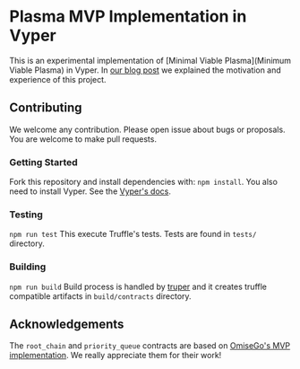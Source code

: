 # Plasma MVP Implementation in Vyper
This is an experimental implementation of [Minimal Viable Plasma](Minimum Viable Plasma) in Vyper.
In [our blog post](https://medium.com/@ryuyanakamura/plasma-mvp-implementation-in-vyper-5a3850e5b1b) we explained the motivation and experience of this project.

## Contributing
We welcome any contribution. Please open issue about bugs or proposals. You are welcome to make pull requests.

### Getting Started
Fork this repository and install dependencies with: `npm install`.
You also need to install Vyper. See the [Vyper's docs](https://vyper.readthedocs.io/en/latest/installing-vyper.html).

### Testing
`npm run test`
This execute Truffle's tests. Tests are found in `tests/` directory.

### Building
`npm run build`
Build process is handled by [truper](https://www.npmjs.com/package/truper) and it creates truffle compatible artifacts in `build/contracts` directory.

## Acknowledgements
The `root_chain` and `priority_queue` contracts are based on [OmiseGo's MVP implementation](https://github.com/omisego/plasma-mvp). 
We really appreciate them for their work!